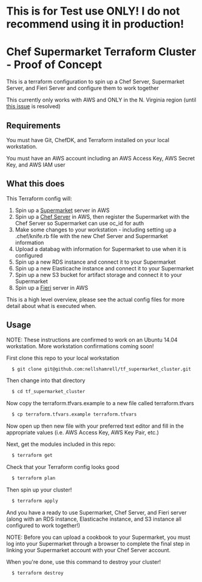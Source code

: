 # This is for Test use ONLY!  I do not recommend using it in production!

# Chef Supermarket Terraform Cluster - Proof of Concept

This is a terraform configuration to spin up a Chef Server, Supermarket Server, and Fieri Server and configure them to work together 

This currently only works with AWS and ONLY in the N. Virginia region (until [this issue](https://github.com/chef/supermarket/issues/1266) is resolved)

## Requirements
You must have Git, ChefDK, and Terraform installed on your local workstation.

You must have an AWS account including an AWS Access Key, AWS Secret Key, and AWS IAM user

## What this does

This Terraform config will:

1. Spin up a [Supermarket](https://github.com/chef/supermarket) server in AWS
2. Spin up a [Chef Server](https://github.com/chef/chef-server) in AWS, then register the Supermarket with the Chef Server so Supermarket can use oc_id for auth
3. Make some changes to your workstation - including setting up a .chef/knife.rb file with the new Chef Server and Supermarket information
4. Upload a databag with information for Supermarket to use when it is configured 
5. Spin up a new RDS instance and connect it to your Supermarket
6. Spin up a new Elasticache instance and connect it to your Supermarket
7. Spin up a new S3 bucket for artifact storage and connect it to your Supermarket
8. Spin up a [Fieri](https://github.com/chef/fieri) server in AWS

This is a high level overview, please see the actual config files for more detail about what is executed when.

## Usage

NOTE: These instructions are confirmed to work on an Ubuntu 14.04 workstation.  More workstation confirmations coming soon!

First clone this repo to your local workstation

```bash
  $ git clone git@github.com:nellshamrell/tf_supermarket_cluster.git
```

Then change into that directory

```bash
  $ cd tf_supermarket_cluster
```

Now copy the terraform.tfvars.example to a new file called terraform.tfvars

```bash
  $ cp terraform.tfvars.example terraform.tfvars
```

Now open up then new file with your preferred text editor and fill in the appropriate values (i.e. AWS Access Key, AWS Key Pair, etc.)

Next, get the modules included in this repo:

```bash
  $ terraform get
```

Check that your Terraform config looks good

```bash
  $ terraform plan
```

Then spin up your cluster!

```bash
  $ terraform apply
```

And you have a ready to use Supermarket, Chef Server, and Fieri server (along with an RDS instance, Elasticache instance, and S3 instance all configured to work together!)

NOTE: Before you can upload a cookbook to your Supermarket, you must log into your Supermarket through a browser to complete the final step in linking your Supermarket account with your Chef Server account.

When you're done, use this command to destroy your cluster!

```bash
  $ terraform destroy
```
